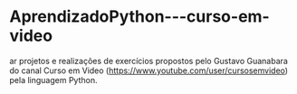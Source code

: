 # AprendizadoPython---curso-em-video
ar projetos e realizações de exercícios propostos pelo Gustavo Guanabara do canal Curso em Video (https://www.youtube.com/user/cursosemvideo) pela linguagem Python.
